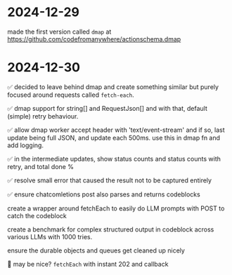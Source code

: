 # 2024-12-29

made the first version called `dmap` at https://github.com/codefromanywhere/actionschema.dmap

# 2024-12-30

✅ decided to leave behind dmap and create something similar but purely focused around requests called `fetch-each`.

✅ dmap support for string[] and RequestJson[] and with that, default (simple) retry behaviour.

✅ allow dmap worker accept header with 'text/event-stream' and if so, last update being full JSON, and update each 500ms. use this in dmap fn and add logging.

✅ in the intermediate updates, show status counts and status counts with retry, and total done %

✅ resolve small error that caused the result not to be captured entirely

✅ ensure chatcomletions post also parses and returns codeblocks

create a wrapper around fetchEach to easily do LLM prompts with POST to catch the codeblock

create a benchmark for complex structured output in codeblock across various LLMs with 1000 tries.

ensure the durable objects and queues get cleaned up nicely

🤔 may be nice? `fetchEach` with instant 202 and callback
